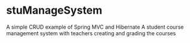 # stuManageSystem
A simple CRUD example of Spring MVC and Hibernate
A student course management system with teachers creating and grading the courses
